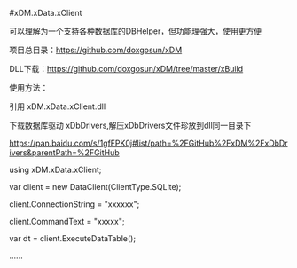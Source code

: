 #xDM.xData.xClient

可以理解为一个支持各种数据库的DBHelper，但功能理强大，使用更方便

项目总目录：https://github.com/doxgosun/xDM

DLL下载：https://github.com/doxgosun/xDM/tree/master/xBuild

使用方法：

引用 xDM.xData.xClient.dll

下载数据库驱动 xDbDrivers,解压xDbDrivers文件珍放到dll同一目录下

https://pan.baidu.com/s/1gfFPK0j#list/path=%2FGitHub%2FxDM%2FxDbDrivers&parentPath=%2FGitHub

using xDM.xData.xClient;

var client = new DataClient(ClientType.SQLite);

client.ConnectionString = "xxxxxx";

client.CommandText = "xxxxx";

var dt = client.ExecuteDataTable();

......
